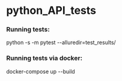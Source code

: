 # python_API_tests
<h3>Running tests:</h3>
<p>python -s -m pytest --alluredir=test_results/  </p>
<h3>Running tests via docker:</h3>
<p>docker-compose up --build</p>

     
